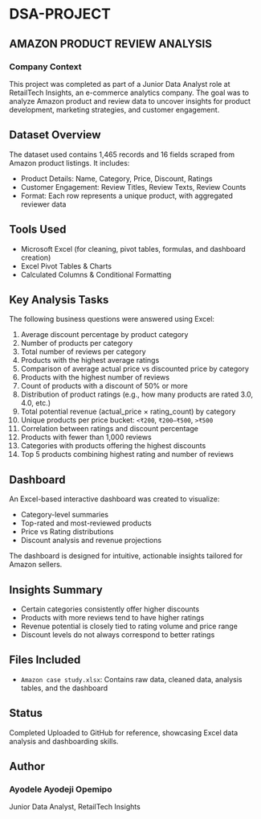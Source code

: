 # DSA-PROJECT
## AMAZON PRODUCT REVIEW ANALYSIS

### Company Context 

This project was completed as part of a Junior Data Analyst role at RetailTech Insights, an e-commerce analytics company. The goal was to analyze Amazon product and review data to uncover insights for product development, marketing strategies, and customer engagement.

## Dataset Overview

The dataset used contains 1,465 records and 16 fields scraped from Amazon product listings. It includes:

* Product Details: Name, Category, Price, Discount, Ratings
* Customer Engagement: Review Titles, Review Texts, Review Counts
* Format: Each row represents a unique product, with aggregated reviewer data

## Tools Used

* Microsoft Excel (for cleaning, pivot tables, formulas, and dashboard creation)
* Excel Pivot Tables & Charts
* Calculated Columns & Conditional Formatting

## Key Analysis Tasks

The following business questions were answered using Excel:

1. Average discount percentage by product category
2. Number of products per category
3. Total number of reviews per category
4. Products with the highest average ratings
5. Comparison of average actual price vs discounted price by category
6. Products with the highest number of reviews
7. Count of products with a discount of 50% or more
8. Distribution of product ratings (e.g., how many products are rated 3.0, 4.0, etc.)
9. Total potential revenue (actual\_price × rating\_count) by category
10. Unique products per price bucket: `<₹200`, `₹200–₹500`, `>₹500`
11. Correlation between ratings and discount percentage
12. Products with fewer than 1,000 reviews
13. Categories with products offering the highest discounts
14. Top 5 products combining highest rating and number of reviews

## Dashboard

An Excel-based interactive dashboard was created to visualize:

* Category-level summaries
* Top-rated and most-reviewed products
* Price vs Rating distributions
* Discount analysis and revenue projections

The dashboard is designed for intuitive, actionable insights tailored for Amazon sellers.

## Insights Summary

* Certain categories consistently offer higher discounts
* Products with more reviews tend to have higher ratings
* Revenue potential is closely tied to rating volume and price range
* Discount levels do not always correspond to better ratings

## Files Included

* `Amazon case study.xlsx`: Contains raw data, cleaned data, analysis tables, and the dashboard

## Status

Completed
Uploaded to GitHub for reference, showcasing Excel data analysis and dashboarding skills.

## Author

### Ayodele Ayodeji Opemipo
Junior Data Analyst, RetailTech Insights
